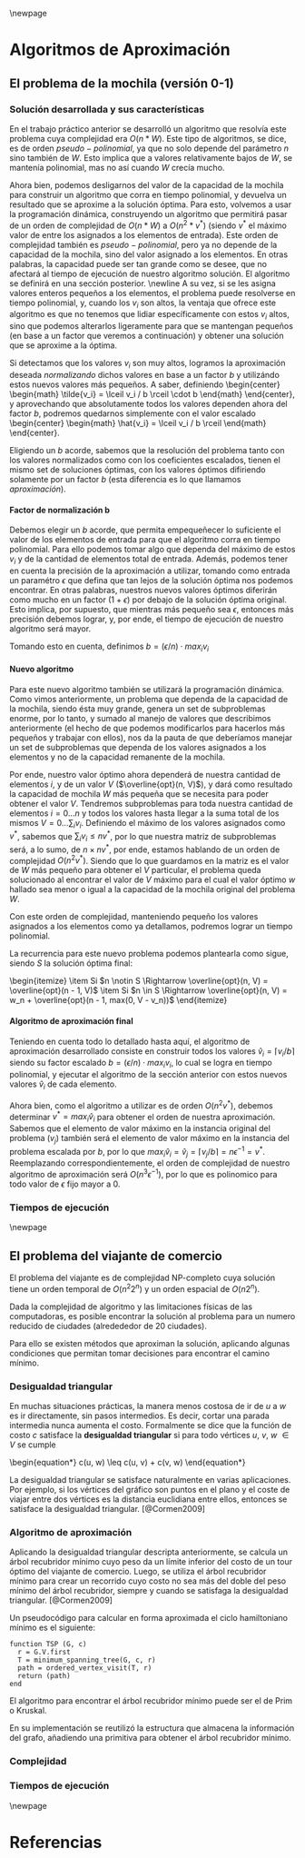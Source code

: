\newpage

# Algoritmos de Aproximación

## El problema de la mochila (versión 0-1)

### Solución desarrollada y sus características

En el trabajo práctico anterior se desarrolló un algoritmo que resolvía este problema cuya complejidad era $O(n \ast W)$. Este tipo de algoritmos, se dice, es de orden $pseudo-polinomial$, ya que no solo depende del parámetro $n$ sino también de $W$. Esto implica que a valores relativamente bajos de $W$, se mantenía polinomial, mas no así cuando $W$ crecía mucho.

Ahora bien, podemos desligarnos del valor de la capacidad de la mochila para construir un algoritmo que corra en tiempo polinomial, y devuelva un resultado que se aproxime a la solución óptima. Para esto, volvemos a usar la programación dinámica, construyendo un algoritmo que permitirá pasar de un orden de complejidad de $O(n \ast W)$ a $O(n^{2} \ast v^{*})$ (siendo $v^{*}$ el máximo valor de entre los asignados a los elementos de entrada). Este orden de complejidad también es $pseudo-polinomial$, pero ya no depende de la capacidad de la mochila, sino del valor asignado a los elementos. En otras palabras, la capacidad puede ser tan grande como se desee, que no afectará al tiempo de ejecución de nuestro algoritmo solución. El algoritmo se definirá en una sección posterior. \newline
A su vez, si se les asigna valores enteros pequeños a los elementos, el problema puede resolverse en tiempo polinomial, y, cuando los $v_i$ son altos, la ventaja que ofrece este algoritmo es que no tenemos que lidiar específicamente con estos $v_i$ altos, sino que podemos alterarlos ligeramente para que se mantengan pequeños (en base a un factor que veremos a continuación) y obtener una solución que se aproxime a la óptima.

Si detectamos que los valores $v_i$ son muy altos, logramos la aproximación deseada $normalizando$ dichos valores en base a un factor $b$ y utilizándo estos nuevos valores más pequeños. A saber, definiendo \begin{center} \begin{math} \tilde{v_i} = \lceil v_i / b \rceil \cdot b \end{math} \end{center}, y aprovechando que absolutamente todos los valores dependen ahora del factor $b$, podremos quedarnos simplemente con el valor escalado \begin{center} \begin{math} \hat{v_i} = \lceil v_i / b \rceil \end{math} \end{center}.

Eligiendo un $b$ acorde, sabemos que la resolución del problema tanto con los valores normalizados como con los coeficientes escalados, tienen el mismo set de soluciones óptimas, con los valores óptimos difiriendo solamente por un factor $b$ (esta diferencia es lo que llamamos $aproximación$).

#### Factor de normalización b

Debemos elegir un $b$ acorde, que permita empequeñecer lo suficiente el valor de los elementos de entrada para que el algoritmo corra en tiempo polinomial. Para ello podemos tomar algo que dependa del máximo de estos $v_i$ y de la cantidad de elementos total de entrada. Además, podemos tener en cuenta la precisión de la aproximación a utilizar, tomando como entrada un paramétro $\epsilon$ que defina que tan lejos de la solución óptima nos podemos encontrar. En otras palabras, nuestros nuevos valores óptimos diferirán como mucho en un factor $(1 + \epsilon)$ por debajo de la solución óptima original. Esto implica, por supuesto, que mientras más pequeño sea $\epsilon$, entonces más precisión debemos lograr, y, por ende, el tiempo de ejecución de nuestro algoritmo será mayor.

Tomando esto en cuenta, definimos $b = (\epsilon / n) \cdot max_i v_i$

#### Nuevo algoritmo

Para este nuevo algoritmo también se utilizará la programación dinámica. Como vimos anteriormente, un problema que dependa de la capacidad de la mochila, siendo ésta muy grande, genera un set de subproblemas enorme, por lo tanto, y sumado al manejo de valores que describimos anteriormente (el hecho de que podemos modificarlos para hacerlos más pequeños y trabajar con ellos), nos da la pauta de que deberíamos manejar un set de subproblemas que dependa de los valores asignados a los elementos y no de la capacidad remanente de la mochila.

Por ende, nuestro valor óptimo ahora dependerá de nuestra cantidad de elementos $i$, y de un valor $V$ ($\overline{opt}(n, V)$), y dará como resultado la capacidad de mochila $W$ más pequeña que se necesita para poder obtener el valor $V$. Tendremos subproblemas para toda nuestra cantidad de elementos $i = 0 \ldots n$ y todos los valores hasta llegar a la suma total de los mismos $V = 0 \ldots \sum_i v_i$. Definiendo el máximo de los valores asignados como $v^*$, sabemos que $\sum_i v_i \leq nv^*$, por lo que nuestra matriz de subproblemas será, a lo sumo, de $n \times nv^*$, por ende, estamos hablando de un orden de complejidad $O(n^2v^*)$. Siendo que lo que guardamos en la matriz es el valor de $W$ más pequeño para obtener el $V$ particular, el problema queda solucionado al encontrar el valor de $V$ máximo para el cual el valor óptimo $w$ hallado sea menor o igual a la capacidad de la mochila original del problema $W$.

Con este orden de complejidad, manteniendo pequeño los valores asignados a los elementos como ya detallamos, podremos lograr un tiempo polinomial.

La recurrencia para este nuevo problema podemos plantearla como sigue, siendo $S$ la solución óptima final:

\begin{itemize}
\item Si $n \notin S \Rightarrow \overline{opt}(n, V) = \overline{opt}(n - 1, V)$
\item Si $n \in S \Rightarrow \overline{opt}(n, V) = w_n + \overline{opt}(n - 1, max(0, V - v_n))$
\end{itemize}

#### Algoritmo de aproximación final

Teniendo en cuenta todo lo detallado hasta aquí, el algoritmo de aproximación desarrollado consiste en construir todos los valores $\hat{v}_i = \lceil v_i/b \rceil$ siendo su factor escalado $b = (\epsilon / n) \cdot max_i v_i$, lo cual se logra en tiempo polinomial, y ejecutar el algoritmo de la sección anterior con estos nuevos valores $\hat{v}_i$ de cada elemento.

Ahora bien, como el algoritmo a utilizar es de orden $O(n^2v^*)$, debemos determinar $v^* = max_i \hat{v}_i$ para obtener el orden de nuestra aproximación. Sabemos que el elemento de valor máximo en la instancia original del problema ($v_j$) también será el elemento de valor máximo en la instancia del problema escalada por $b$, por lo que $max_i \hat{v}_i = \hat{v}_j = \lceil v_j / b \rceil = n\epsilon^{-1} = v^*$. Reemplazando correspondientemente, el orden de complejidad de nuestro algoritmo de aproximación será $O(n^3\epsilon^{-1})$, por lo que es polinomico para todo valor de $\epsilon$ fijo mayor a 0.

### Tiempos de ejecución


\newpage

## El problema del viajante de comercio

El problema del viajante es de complejidad NP-completo cuya solución tiene un
orden temporal de $O(n^{2} 2^n)$ y un orden espacial de $O(n2^n)$.

Dada la complejidad de algoritmo y las limitaciones físicas de las computadoras,
es posible encontrar la solución al problema para un numero reducido de ciudades
(alredededor de 20 ciudades).

Para ello se existen métodos que aproximan la solución, aplicando algunas
condiciones que permitan tomar decisiones para encontrar el camino mínimo.

### Desigualdad triangular

En muchas situaciones prácticas, la manera menos costosa de ir de $u$ a $w$ es
ir directamente, sin pasos intermedios. Es decir, cortar una parada intermedia
nunca aumenta el costo. Formalmente se dice que la función de costo $c$
satisface la **desigualdad triangular** si para todo vértices $u$, $v$, $w$
$\in V$ se cumple

\begin{equation*}
  c(u, w) \leq c(u, v) + c(v, w)
\end{equation*}

La desigualdad triangular se satisface naturalmente en varias aplicaciones.
Por ejemplo, si los vértices del gráfico son puntos en el plano y el coste de
viajar entre dos vértices es la distancia euclidiana entre ellos, entonces se
satisface la desigualdad triangular. [@Cormen2009]


### Algoritmo de aproximación

Aplicando la desigualdad triangular descripta anteriormente, se calcula un árbol
recubridor mínimo cuyo peso da un límite inferior del costo de un tour óptimo
del viajante de comercio.
Luego, se utiliza el árbol recubridor mínimo para crear un recorrido cuyo costo
no sea más del doble del peso mínimo del árbol recubridor, siempre y cuando se
satisfaga la desigualdad triangular. [@Cormen2009]

Un pseudocódigo para calcular en forma aproximada el ciclo hamiltoniano mínimo
es el siguiente:

```
function TSP (G, c)
  r = G.V.first
  T = minimum_spanning_tree(G, c, r)
  path = ordered_vertex_visit(T, r)
  return (path)
end
```

El algoritmo para encontrar el árbol recubridor mínimo puede ser el de Prim o
Kruskal.

En su implementación se reutilizó la estructura que almacena la información del
grafo, añadiendo una primitiva para obtener el árbol recubridor mínimo.

### Complejidad


### Tiempos de ejecución


\newpage


# Referencias
